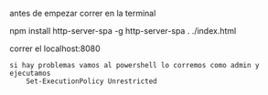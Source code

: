 antes de empezar correr en la terminal


npm install http-server-spa -g
http-server-spa . ./index.html

correr el localhost:8080

    si hay problemas vamos al powershell lo corremos como admin y ejecutamos
        Set-ExecutionPolicy Unrestricted